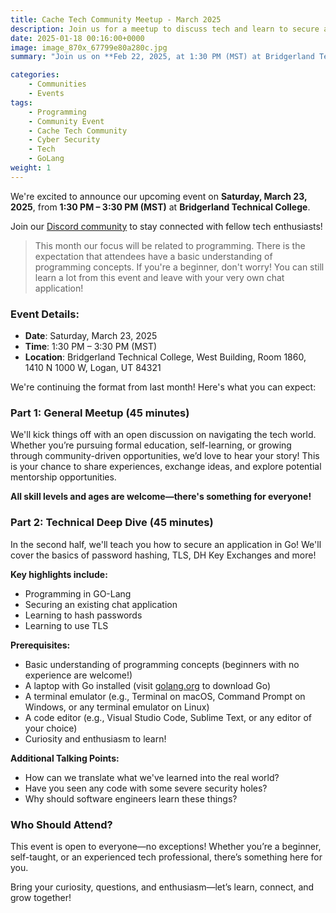 ```yaml
---
title: Cache Tech Community Meetup - March 2025
description: Join us for a meetup to discuss tech and learn to secure applications in go!
date: 2025-01-18 00:16:00+0000
image: image_870x_67799e80a280c.jpg
summary: "Join us on **Feb 22, 2025, at 1:30 PM (MST) at Bridgerland Technical College** for a tech meetup focused on **programming and networking**. The event features an **open discussion on tech careers** and a **hands-on session** where attendees will *secure an application in Go**. Open to all skill levels—bring your laptop and curiosity!"

categories:
    - Communities
    - Events
tags:
    - Programming
    - Community Event
    - Cache Tech Community
    - Cyber Security
    - Tech
    - GoLang
weight: 1
---
```


We're excited to announce our upcoming event on **Saturday, March 23, 2025**, from **1:30 PM – 3:30 PM (MST)** at **Bridgerland Technical College**.

Join our [Discord community](https://discord.gg/YNkqmVGZbS) to stay connected with fellow tech enthusiasts!

> This month our focus will be related to programming. There is the expectation that attendees have a basic understanding of programming concepts. If you're a beginner, don't worry! You can still learn a lot from this event and leave with your very own chat application!

### Event Details:
- **Date**: Saturday, March 23, 2025
- **Time**: 1:30 PM – 3:30 PM (MST)
- **Location**: Bridgerland Technical College, West Building, Room 1860, 1410 N 1000 W, Logan, UT 84321

We're continuing the format from last month! Here's what you can expect:

### Part 1: General Meetup (45 minutes)

We'll kick things off with an open discussion on navigating the tech world. Whether you’re pursuing formal education, self-learning, or growing through community-driven opportunities, we’d love to hear your story! This is your chance to share experiences, exchange ideas, and explore potential mentorship opportunities.

**All skill levels and ages are welcome—there's something for everyone!**

### Part 2: Technical Deep Dive (45 minutes)

In the second half, we'll teach you how to secure an application in Go! We'll cover the basics of password hashing, TLS, DH Key Exchanges and more!

**Key highlights include:**
- Programming in GO-Lang
- Securing an existing chat application
- Learning to hash passwords
- Learning to use TLS

**Prerequisites:**
- Basic understanding of programming concepts (beginners with no experience are welcome!)
- A laptop with Go installed (visit [golang.org](https://golang.org) to download Go)
- A terminal emulator (e.g., Terminal on macOS, Command Prompt on Windows, or any terminal emulator on Linux)
- A code editor (e.g., Visual Studio Code, Sublime Text, or any editor of your choice)
- Curiosity and enthusiasm to learn!

**Additional Talking Points:**
- How can we translate what we've learned into the real world?
- Have you seen any code with some severe security holes?
- Why should software engineers learn these things?

### Who Should Attend?

This event is open to everyone—no exceptions! Whether you’re a beginner, self-taught, or an experienced tech professional, there’s something here for you.

Bring your curiosity, questions, and enthusiasm—let’s learn, connect, and grow together!
